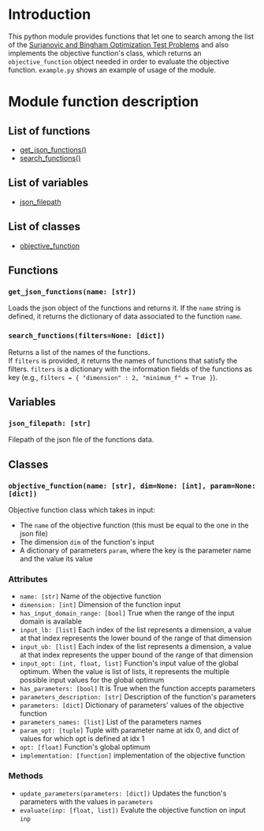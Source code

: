 # Introduction
This python module provides functions that let one to search among the list of the [Surjanovic and Bingham Optimization Test Problems](https://www.sfu.ca/~ssurjano/optimization.html) and also implements the objective function's class, which returns an `objective_function` object needed in order to evaluate the objective function.
`example.py` shows an example of usage of the module.

# Module function description

## List of functions
- [get_json_functions()](#get_json_function)
- [search_functions()](#search_functions)

## List of variables
- [json_filepath](#json_filepath)

## List of classes
- [objective_function](#objective_function)

## Functions

<a name="get_json_function"></a>
### `get_json_functions(name: [str])`
Loads the json object of the functions and returns it. If the `name` string is defined, it returns the dictionary of data associated to the function `name`.

<a name="search_functions"></a>
### `search_functions(filters=None: [dict])`
Returns a list of the names of the functions.  
If `filters` is provided, it returns the names of functions that satisfy the filters. `filters` is a dictionary with the information fields of the functions as key (e.g., `filters = { "dimension" : 2, "minimum_f" = True }`).

## Variables

<a name="json_filepath"></a>
### `json_filepath: [str]`
Filepath of the json file of the functions data.

## Classes

<a name="objective_function"></a>
### `objective_function(name: [str], dim=None: [int], param=None: [dict])`
Objective function class which takes in input:
- The `name` of the objective function (this must be equal to the one in the json file)
- The dimension `dim` of the function's input
- A dictionary of parameters `param`, where the key is the parameter name and the value its value

### Attributes
- `name: [str]` Name of the objective function
- `dimension: [int]` Dimension of the function input
- `has_input_domain_range: [bool]` True when the range of the input domain is available
- `input_lb: [list]` Each index of the list represents a dimension, a value at that index represents the lower bound of the range of that dimension
- `input_ub: [list]` Each index of the list represents a dimension, a value at that index represents the upper bound of the range of that dimension
-	`input_opt: [int, float, list]` Function's input value of the global optimum. When the value is list of lists, it represents the multiple possible input values for the global optimum
-	`has_parameters: [bool]` It is True when the function accepts parameters
-	`parameters_description: [str]` Description of the function's parameters
-	`parameters: [dict]` Dictionary of parameters' values of the objective function
-	`parameters_names: [list]` List of the parameters names
-	`param_opt: [tuple]` Tuple with parameter name at idx 0, and dict of values for which opt is defined at idx 1
-	`opt: [float]` Function's global optimum
-	`implementation: [function]` implementation of the objective function

### Methods
- `update_parameters(parameters: [dict])` Updates the function's parameters with the values in `parameters`
- `evaluate(inp: [float, list])` Evalute the objective function on input `inp`
